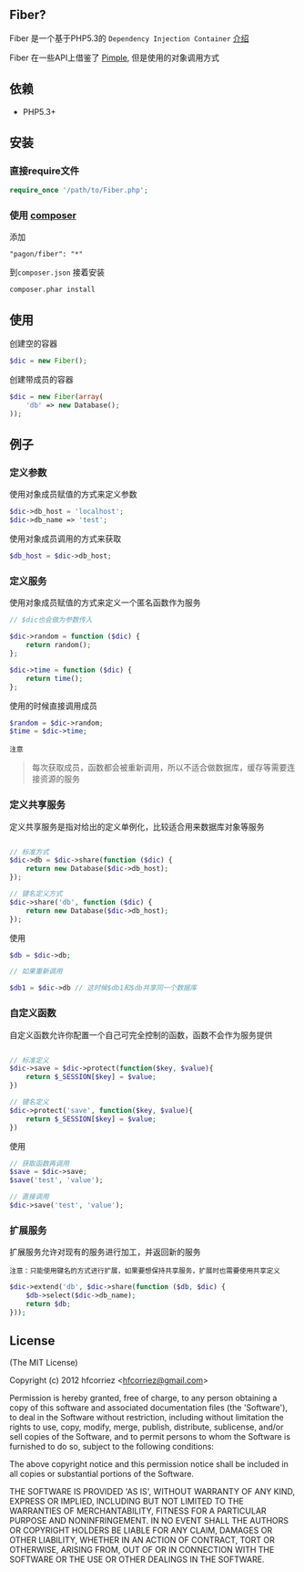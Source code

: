 
## Fiber?

Fiber 是一个基于PHP5.3的 `Dependency Injection Container` [介绍](http://www.potstuck.com/2009/01/08/php-dependency-injection/)

Fiber 在一些API上借鉴了 [Pimple](https://github.com/fabpot/Pimple), 但是使用的对象调用方式

## 依赖

- PHP5.3+

## 安装

### 直接require文件

```php
require_once '/path/to/Fiber.php';
```

### 使用 [composer](http://getcomposer.org)

添加

```
"pagon/fiber": "*"
```

到`composer.json`
接着安装

```
composer.phar install
```


## 使用

创建空的容器

```php
$dic = new Fiber();
```

创建带成员的容器

```php
$dic = new Fiber(array(
    'db' => new Database();
));
```

## 例子

### 定义参数

使用对象成员赋值的方式来定义参数

```php
$dic->db_host = 'localhost';
$dic->db_name => 'test';
```

使用对象成员调用的方式来获取

```php
$db_host = $dic->db_host;
```

### 定义服务

使用对象成员赋值的方式来定义一个匿名函数作为服务

```php
// $dic也会做为参数传入

$dic->random = function ($dic) {
    return random();
};

$dic->time = function ($dic) {
    return time();
};
```

使用的时候直接调用成员

```php
$random = $dic->random;
$time = $dic->time;
```

`注意`

> 每次获取成员，函数都会被重新调用，所以不适合做数据库，缓存等需要连接资源的服务

### 定义共享服务

定义共享服务是指对给出的定义单例化，比较适合用来数据库对象等服务

```php

// 标准方式
$dic->db = $dic->share(function ($dic) {
    return new Database($dic->db_host);
});

// 键名定义方式
$dic->share('db', function ($dic) {
    return new Database($dic->db_host);
});
```

使用

```php
$db = $dic->db;

// 如果重新调用

$db1 = $dic->db // 这时候$db1和$db共享同一个数据库
```

### 自定义函数

自定义函数允许你配置一个自己可完全控制的函数，函数不会作为服务提供

```php

// 标准定义
$dic->save = $dic->protect(function($key, $value){
    return $_SESSION[$key] = $value;
})

// 键名定义
$dic->protect('save', function($key, $value){
    return $_SESSION[$key] = $value;
})
```

使用

```php
// 获取函数再调用
$save = $dic->save;
$save('test', 'value');

// 直接调用
$dic->save('test', 'value');
```

### 扩展服务

扩展服务允许对现有的服务进行加工，并返回新的服务

`注意：只能使用键名的方式进行扩展，如果要想保持共享服务，扩展时也需要使用共享定义`

```php
$dic->extend('db', $dic->share(function ($db, $dic) {
    $db->select($dic->db_name);
    return $db;
}));
```

## License

(The MIT License)

Copyright (c) 2012 hfcorriez &lt;hfcorriez@gmail.com&gt;

Permission is hereby granted, free of charge, to any person obtaining
a copy of this software and associated documentation files (the
'Software'), to deal in the Software without restriction, including
without limitation the rights to use, copy, modify, merge, publish,
distribute, sublicense, and/or sell copies of the Software, and to
permit persons to whom the Software is furnished to do so, subject to
the following conditions:

The above copyright notice and this permission notice shall be
included in all copies or substantial portions of the Software.

THE SOFTWARE IS PROVIDED 'AS IS', WITHOUT WARRANTY OF ANY KIND,
EXPRESS OR IMPLIED, INCLUDING BUT NOT LIMITED TO THE WARRANTIES OF
MERCHANTABILITY, FITNESS FOR A PARTICULAR PURPOSE AND NONINFRINGEMENT.
IN NO EVENT SHALL THE AUTHORS OR COPYRIGHT HOLDERS BE LIABLE FOR ANY
CLAIM, DAMAGES OR OTHER LIABILITY, WHETHER IN AN ACTION OF CONTRACT,
TORT OR OTHERWISE, ARISING FROM, OUT OF OR IN CONNECTION WITH THE
SOFTWARE OR THE USE OR OTHER DEALINGS IN THE SOFTWARE.